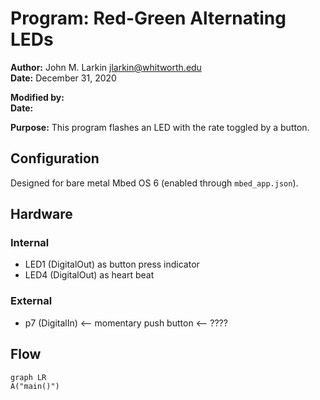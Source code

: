 # Program: Red-Green Alternating LEDs
**Author:** John M. Larkin <jlarkin@whitworth.edu>  
**Date:** December 31, 2020

**Modified by:**  
**Date:**

**Purpose:** This program flashes an LED with the rate toggled by a button.

## Configuration
Designed for bare metal Mbed OS 6 (enabled through `mbed_app.json`).

## Hardware
### Internal
* LED1 (DigitalOut) as button press indicator
* LED4 (DigitalOut) as heart beat

### External
* p7 (DigitalIn) <-- momentary push button <-- ????


## Flow
```mermaid
graph LR
A("main()")
```